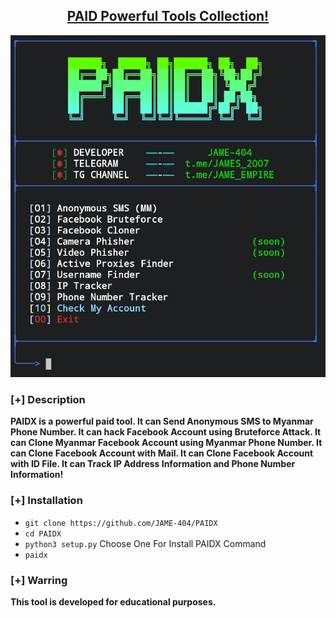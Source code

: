 <h2 align="center"><u>PAID Powerful Tools Collection!</u></h2>

![useful tools collection in one  tool](https://raw.githubusercontent.com/JAME-404/PAIDX/refs/heads/Files/main_image.jpg)


### [+] Description

**PAIDX is a powerful paid tool.
It can Send Anonymous SMS to Myanmar Phone Number.
It can hack Facebook Account using Bruteforce Attack.
It can Clone Myanmar Facebook Account using Myanmar Phone Number.
It can Clone Facebook Account with Mail.
It can Clone Facebook Account with ID File.
It can Track IP Address Information and Phone Number Information!**

### [+] Installation

- `git clone https://github.com/JAME-404/PAIDX`
- `cd PAIDX`
- `python3 setup.py`
Choose One For Install PAIDX Command
- `paidx`

### [+] Warring

**This tool is developed for educational purposes.**

